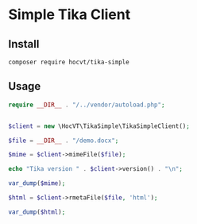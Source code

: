 # Simple Tika Client


## Install

    composer require hocvt/tika-simple

## Usage

```php
require __DIR__ . "/../vendor/autoload.php";


$client = new \HocVT\TikaSimple\TikaSimpleClient();

$file = __DIR__ . "/demo.docx";

$mime = $client->mimeFile($file);

echo "Tika version " . $client->version() . "\n";

var_dump($mime);

$html = $client->rmetaFile($file, 'html');

var_dump($html); 
```
